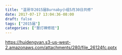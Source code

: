 ```yaml
---
title: "温哥华2015届Burnaby小组5月30日共修"
date: 2017-07-17 13:04:36-08:00
draft: false
tags: ["2015届"]
categories: ["慧灯禅修班"]
---
```

https://huidengvan.s3-us-west-2.amazonaws.com/attachments/280/file_26124fc.pptx
